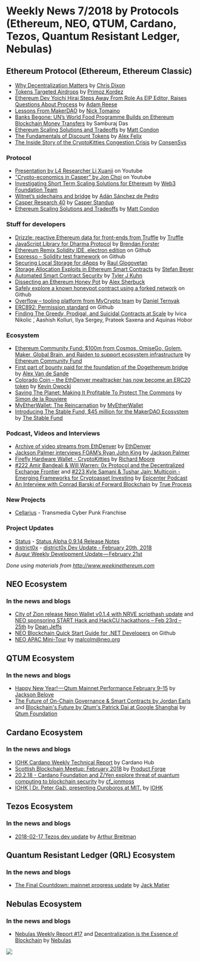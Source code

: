 ﻿# Weekly News 7/2018 by Protocols (Ethereum, NEO, QTUM, Cardano, Tezos, Quantum Resistant Ledger, Nebulas)

## Ethereum Protocol (Ethereum, Ethereum Classic)

* [Why Decentralization Matters](https://medium.com/@cdixon/why-decentralization-matters-5e3f79f7638e) by [Chris Dixon](https://medium.com/@cdixon)
* [Tokens Targeted Airdrops](https://medium.com/@primoz.kordez/tokens-targeted-airdrops-2df7b85b0635) by [Primoz Kordez](https://medium.com/@primoz.kordez)
* [Ethereum Dev Yoichi Hirai Steps Away From Role As EIP Editor, Raises Questions About Process](https://www.ethnews.com/ethereum-dev-yoichi-hirai-steps-away-from-role-as-eip-editor-raises-questions-ab) by [Adam Reese](https://www.ethnews.com/author/adam-reese)
* [Lessons From MakerDAO](https://thecontrol.co/lessons-from-makerdao-a42081116e9a) by [Nick Tomaino](https://thecontrol.co/@ntmoney)
* [Banks Begone: UN’s World Food Programme Builds on Ethereum Blockchain Money Transfers](https://www.ccn.com/banks-begone-uns-world-food-programme-builds-ethereum-blockchain-money-transfers/) by Samburaj Das
* [Ethereum Scaling Solutions and Tradeoffs](https://medium.com/xlnt-art/ethereum-scaling-solutions-and-tradeoffs-5713b3a7223b) by [Matt Condon](https://medium.com/@mattcondon)
* [The Fundamentals of Discount Tokens](https://blog.coinfund.io/the-fundamentals-of-discount-tokens-cc400c66198e) by [Alex Felix](https://blog.coinfund.io/@flexthought)
* [The Inside Story of the CryptoKitties Congestion Crisis](https://media.consensys.net/the-inside-story-of-the-cryptokitties-congestion-crisis-499b35d119cc) by [ConsenSys](https://media.consensys.net/@ConsenSys)

### Protocol
* [Presentation by L4 Researcher Li Xuanji](https://www.youtube.com/watch?v=kZH_ty82jKY) on Youtube
* ["Crypto-economics in Casper” by Jon Choi](https://www.youtube.com/watch?v=XVrgYBcKOHk) on Youtube
* [Investigating Short Term Scaling Solutions for Ethereum](https://medium.com/@web3/investigating-short-term-scaling-solutions-for-ethereum-a5951fee8967) by [Web3 Foundation Team](https://medium.com/@web3)
* [Witnet’s sidechains and bridge](https://medium.com/witnet/ethereum-loves-witnet-9a3fd21e6f5c) by [Adán Sánchez de Pedro](https://medium.com/@aesedepece)
* [Casper Research 40](https://www.youtube.com/watch?v=-PWWKC1TVbY) by [Casper Standup](https://www.youtube.com/channel/UCi8byRkpJBbGgDot2pWXLHA)
* [Ethereum Scaling Solutions and Tradeoffs](https://medium.com/xlnt-art/ethereum-scaling-solutions-and-tradeoffs-5713b3a7223b) by [Matt Condon](https://medium.com/@mattcondon)

### Stuff for developers
* [Drizzle: reactive Ethereum data for front-ends from Truffle](http://truffleframework.com/blog/drizzle-reactive-ethereum-data-for-front-ends) by [Truffle](http://truffleframework.com)
* [JavaScript Library for Dharma Protocol](https://blog.dharma.io/hello-dharma-js-efb2bc55206e) by [Brendan Forster](https://blog.dharma.io/@brendanforster)
* [Ethereum Remix Solidity IDE, electron edition](https://github.com/horizon-games/remix-app) on Github
* [Espresso – Solidity test framework](https://github.com/hillstreetlabs/espresso) on Github
* [Securing Local Storage for dApps](https://blog.colony.io/securing-local-storage-for-dapps-33dc4d52e1fd) by [Raul Glogoveţan](https://blog.colony.io/@rdig)
* [Storage Allocation Exploits in Ethereum Smart Contracts](https://medium.com/@sbeyer_31150/storage-allocation-exploits-in-ethereum-smart-contracts-16c2aa312743) by [Stefan Beyer](https://medium.com/@sbeyer_31150)
* [Automated Smart Contract Security](https://medium.com/@tylerjkuhn/automated-smart-contract-security-de2daebfbef4) by [Tyler J Kuhn](https://medium.com/@tylerjkuhn)
* [Dissecting an Ethereum Honey Pot](https://medium.com/@alexsherbuck/dissecting-an-ethereum-honey-pot-7102d7def5e0) by [Alex Sherbuck](https://medium.com/@alexsherbuck)
* [Safely explore a known honeypot contract using a forked network](https://github.com/benjamincburns/honeypot-exporation) on Github
* [Overflow – tooling platform from MyCrypto team](https://medium.com/mycrypto/ethdenver-mycrypto-overflow-f95df190f3f3) by [Daniel Ternyak](https://medium.com/@dternyak)
* [ERC892: Permission standard](https://github.com/ethereum/EIPs/issues/892) on Github
* [Finding The Greedy, Prodigal, and Suicidal Contracts at Scale](https://arxiv.org/pdf/1802.06038.pdf) by Ivica Nikolic ́, Aashish Kolluri, Ilya Sergey, Prateek Saxena and Aquinas Hobor

### Ecosystem
* [Ethereum Community Fund: $100m from Cosmos, OmiseGo, Golem, Maker, Global Brain, and Raiden to support ecosystem infrastructure](https://ecf.network) by [Ethereum Community Fund](https://ecf.network)
* [First part of bounty paid for the foundation of the Dogethereum bridge](https://twitter.com/avsa/status/964564072065880064) by [Alex Van de Sande](https://twitter.com/avsa)
* [Colorado Coin – the EthDenver mealtracker has now become an ERC20 token](https://medium.com/gitcoin/colorado-coin-2fd9a52a88b6) by [Kevin Owocki](https://medium.com/@owocki)
* [Saving The Planet: Making It Profitable To Protect The Commons](https://medium.com/@simondlr/saving-the-planet-making-it-profitable-to-protect-the-commons-50393906fe22) by [Simon de la Rouviere](https://medium.com/@simondlr)
* [MyEtherWallet: The Reincarnation](https://medium.com/@myetherwallet/myetherwallet-the-reincarnation-b163f650059e) by [MyEtherWallet](https://medium.com/@myetherwallet)
* [Introducing The Stable Fund, $45 million for the MakerDAO Ecosystem](https://medium.com/@stablefund/introducing-the-stable-fund-45-million-for-the-makerdao-ecosystem-def79afc4b2a) by [The Stable Fund](https://medium.com/@stablefund)

### Podcast, Videos and Interviews
* [Archive of video streams from EthDenver](https://www.facebook.com/ETHDenver/videos/164642227520178/) by [EthDenver](https://www.facebook.com/ETHDenver/?hc_ref=ARTbY4JvB_yAGbGXxcRe0ncy4x5IvnC6sxlA6dL_32CX82UQeOjoF67JaiXiXKoezBk)
* [Jackson Palmer interviews FOAM’s Ryan John King](https://www.youtube.com/watch?v=qHjqEd1AjPM) by [Jackson Palmer](https://www.youtube.com/channel/UCTOzxu_HvuJfZtTJ6AZ7rkA)
* [Firefly Hardware Wallet - CryptoKitties](https://www.youtube.com/watch?v=AeVtYDbfytA&feature=youtu.be) by [Richard Moore](https://www.youtube.com/channel/UCjYj47mnEdsyHzvl5CIk11Q)
* [#222 Amir Bandeali & Will Warren: 0x Protocol and the Decentralized Exchange Frontier](https://www.youtube.com/watch?v=dXdok5GLVUc) and [#223 Kyle Samani & Tushar Jain: Multicoin - Emerging Frameworks for Cryptoasset Investing](https://www.youtube.com/watch?v=JajqF1IWquQ) by [Epicenter Podcast](https://www.youtube.com/channel/UCh-0T48JrvvmKDX41aWB_Vg)
* [An Interview with Conrad Barski of Forward Blockchain](https://www.trueprocess.com/interview-conrad-barski-forward-blockchain/) by [True Process](https://www.trueprocess.com)

### New Projects
* [Cellarius](https://cellarius.network/) - Transmedia Cyber Punk Franchise

### Project Updates
* [Status](status.im) - [Status Alpha 0.9.14 Release Notes](https://blog.status.im/status-alpha-0-9-14-release-notes-abc35a7dc39c)
* [district0x](https://district0x.io/) - [district0x Dev Update - February 20th, 2018](https://blog.district0x.io/district0x-dev-update-february-20th-2018-7dde11d02358)
* [Augur Weekly Development Update — February 21st](https://medium.com/@AugurProject/augur-weekly-development-update-february-21st-8fda8429c705)

*Done using materials from http://www.weekinethereum.com*

## NEO Ecosystem
### In the news and blogs
* [City of Zion release Neon Wallet v0.1.4 with NRVE scripthash update](https://neonewstoday.com/development/neon-wallet-v0-1-4-nrve/) and [NEO sponsoring START Hack and HackCU hackathons – Feb 23rd – 25th](https://neonewstoday.com/events/neo-sponsoring-start-hack-and-hackcu-hackathons/) by [Dean Jeffs](https://neonewstoday.com/author/admin/)
* [NEO Blockchain Quick Start Guide for .NET Developers](https://github.com/mwherman2000/neo-windocs/blob/master/windocs/quickstart-csharp/README.md) on Github
* [NEO APAC Mini-Tour](https://neo.org/blog/details/3063) by malcolm@neo.org

## QTUM Ecosystem
### In the news and blogs
* [Happy New Year! — Qtum Mainnet Performance February 9–15](https://medium.com/@jb395official/happy-new-year-qtum-mainnet-performance-february-9-15-a696e8e8396e) by [Jackson Belove](https://medium.com/@jb395official)
* [The Future of On-Chain Governance & Smart Contracts by Jordan Earls](https://www.youtube.com/watch?v=_6LxWx9XgsM&feature=youtu.be) and [Blockchain's Future by Qtum's Patrick Dai at Google Shanghai](https://www.youtube.com/watch?v=O_Xw0aiW7GU) by [Qtum Foundation](https://www.youtube.com/channel/UCa4iVp5iMC8gijxBvzZI3UA)


## Cardano Ecosystem
### In the news and blogs
* [IOHK Cardano Weekly Technical Report](https://www.cardanohub.org/en/weekly-technical-report/?utm_content=bufferb198d&utm_medium=social&utm_source=twitter.com&utm_campaign=buffer) by Cardano Hub
* [Scottish Blockchain Meetup: February 2018](https://www.youtube.com/watch?v=AepZAfvQCZ4&feature=youtu.be) by [Product Forge](https://www.youtube.com/channel/UCbME4GqaeTd9EspgkMEViLw)
* [20.2.18 - Cardano Foundation and Z/Yen explore threat of quantum computing to blockchain security](https://forum.cardanohub.org/t/20-2-18-cardano-foundation-and-z-yen-explore-threat-of-quantum-computing-to-blockchain-security/8495) by [cf_jonmoss](https://forum.cardanohub.org/u/cf_jonmoss/summary)
* [IOHK | Dr. Peter Gaži, presenting Ouroboros at MIT.](https://www.youtube.com/watch?v=Q88lF86e_Yo&feature=youtu.be) by [IOHK](https://www.youtube.com/channel/UCBJ0p9aCW-W82TwNM-z3V2w)

## Tezos Ecosystem
### In the news and blogs
* [2018-02-17 Tezos dev update](https://www.youtube.com/watch?v=63eqnmXzRwk) by [Arthur Breitman](https://www.youtube.com/channel/UChX-VzLMq-3A5Vs7KDTlehw)

## Quantum Resistant Ledger (QRL) Ecosystem
### In the news and blogs
* [The Final Countdown: mainnet progress update](https://medium.com/the-quantum-resistant-ledger/the-final-countdown-mainnet-progress-update-e8c6a4597525) by [Jack Matier](https://medium.com/@jack.matier)

## Nebulas Ecosystem
### In the news and blogs
* [Nebulas Weekly Report #17](https://medium.com/nebulasio/nebulas-weekly-report-17-758aa5b07cc2) and [Decentralization is the Essence of Blockchain](https://medium.com/nebulasio/decentralization-is-the-essence-of-blockchain-ccc9e7ba839c) by [Nebulas](https://medium.com/@nebulasio)


[![](https://steemitimages.com/DQmdkWT6cCPVYNzZASwHD3WZ5hKpHQv7927MvBt8wRYDDEC/image.png)](http://company.cyber.fund/#newsletter)
